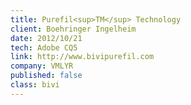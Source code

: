 ```yaml
---
title: Purefil<sup>TM</sup> Technology
client: Boehringer Ingelheim
date: 2012/10/21
tech: Adobe CQ5
link: http://www.bivipurefil.com
company: VMLYR
published: false
class: bivi
---
```

